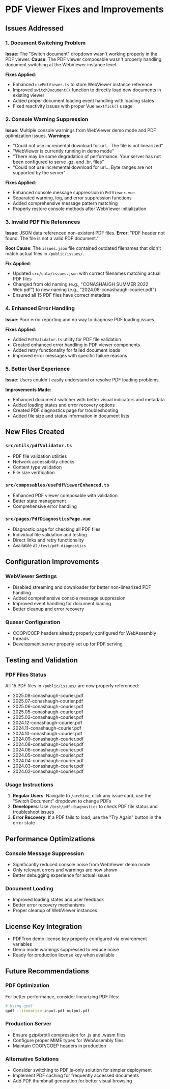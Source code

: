 # PDF Viewer Fixes and Improvements

## Issues Addressed

### 1. Document Switching Problem

**Issue**: The "Switch document" dropdown wasn't working properly in the PDF viewer.
**Cause**: The PDF viewer composable wasn't properly handling document switching at the WebViewer instance level.

**Fixes Applied**:

- Enhanced `usePdfViewer.ts` to store WebViewer instance reference
- Improved `switchDocument()` function to directly load new documents in existing viewer
- Added proper document loading event handling with loading states
- Fixed reactivity issues with proper Vue `nextTick()` usage

### 2. Console Warning Suppression

**Issue**: Multiple console warnings from WebViewer demo mode and PDF optimization issues.
**Warnings**:

- "Could not use incremental download for url... The file is not linearized"
- "WebViewer is currently running in demo mode"
- "There may be some degradation of performance. Your server has not been configured to serve .gz. and .br. files"
- "Could not use incremental download for url... Byte ranges are not supported by the server"

**Fixes Applied**:

- Enhanced console message suppression in `PdfViewer.vue`
- Separated warning, log, and error suppression functions
- Added comprehensive message pattern matching
- Properly restore console methods after WebViewer initialization

### 3. Invalid PDF File References

**Issue**: JSON data referenced non-existent PDF files.
**Error**: "PDF header not found. The file is not a valid PDF document."

**Root Cause**: The `issues.json` file contained outdated filenames that didn't match actual files in `/public/issues/`.

**Fix Applied**:

- Updated `src/data/issues.json` with correct filenames matching actual PDF files
- Changed from old naming (e.g., "CONASHAUGH SUMMER 2022 Web.pdf") to new naming (e.g., "2024.08-conashaugh-courier.pdf")
- Ensured all 15 PDF files have correct metadata

### 4. Enhanced Error Handling

**Issue**: Poor error reporting and no way to diagnose PDF loading issues.

**Fixes Applied**:

- Added `PdfValidator.ts` utility for PDF file validation
- Created enhanced error handling in PDF viewer components
- Added retry functionality for failed document loads
- Improved error messages with specific failure reasons

### 5. Better User Experience

**Issue**: Users couldn't easily understand or resolve PDF loading problems.

**Improvements Made**:

- Enhanced document switcher with better visual indicators and metadata
- Added loading states and error recovery options
- Created PDF diagnostics page for troubleshooting
- Added file size and status information in document lists

## New Files Created

### `src/utils/pdfValidator.ts`

- PDF file validation utilities
- Network accessibility checks
- Content type validation
- File size verification

### `src/composables/usePdfViewerEnhanced.ts`

- Enhanced PDF viewer composable with validation
- Better state management
- Comprehensive error handling

### `src/pages/PdfDiagnosticsPage.vue`

- Diagnostic page for checking all PDF files
- Individual file validation and testing
- Direct links and retry functionality
- Available at `/test/pdf-diagnostics`

## Configuration Improvements

### WebViewer Settings

- Disabled streaming and downloader for better non-linearized PDF handling
- Added comprehensive console message suppression
- Improved event handling for document loading
- Better cleanup and error recovery

### Quasar Configuration

- COOP/COEP headers already properly configured for WebAssembly threads
- Development server properly set up for PDF serving

## Testing and Validation

### PDF Files Status

All 15 PDF files in `/public/issues/` are now properly referenced:

- 2025.08-conashaugh-courier.pdf
- 2025.07-conashaugh-courier.pdf
- 2025.06-conashaugh-courier.pdf
- 2025.05-conashaugh-courier.pdf
- 2025.02-conashaugh-courier.pdf
- 2024.12-conashaugh-courier.pdf
- 2024.11-conashaugh-courier.pdf
- 2024.10-conashaugh-courier.pdf
- 2024.09-conashaugh-courier.pdf
- 2024.08-conashaugh-courier.pdf
- 2024.06-conashaugh-courier.pdf
- 2024.05-conashaugh-courier.pdf
- 2024.04-conashaugh-courier.pdf
- 2024.03-conashaugh-courier.pdf
- 2024.02-conashaugh-courier.pdf

### Usage Instructions

1. **Regular Users**: Navigate to `/archive`, click any issue card, use the "Switch Document" dropdown to change PDFs
2. **Developers**: Use `/test/pdf-diagnostics` to check PDF file status and troubleshoot issues
3. **Error Recovery**: If a PDF fails to load, use the "Try Again" button in the error state

## Performance Optimizations

### Console Message Suppression

- Significantly reduced console noise from WebViewer demo mode
- Only relevant errors and warnings are now shown
- Better debugging experience for actual issues

### Document Loading

- Improved loading states and user feedback
- Better error recovery mechanisms
- Proper cleanup of WebViewer instances

## License Key Integration

- PDFTron demo license key properly configured via environment variables
- Demo mode warnings suppressed to reduce noise
- Ready for production license key when available

## Future Recommendations

### PDF Optimization

For better performance, consider linearizing PDF files:

```bash
# Using qpdf
qpdf --linearize input.pdf output.pdf
```

### Production Server

- Ensure gzip/brotli compression for .js and .wasm files
- Configure proper MIME types for WebAssembly files
- Maintain COOP/COEP headers in production

### Alternative Solutions

- Consider switching to PDF.js-only solution for simpler deployment
- Implement PDF caching for frequently accessed documents
- Add PDF thumbnail generation for better visual browsing
